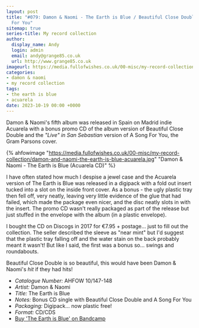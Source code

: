 ```yaml
---
layout: post
title: "#079: Damon & Naomi - The Earth is Blue / Beautiful Close Double / A Song
  For You"
sitemap: true
series-title: My record collection
author:
  display_name: Andy
  login: admin
  email: andy@grange85.co.uk
  url: http://www.grange85.co.uk
imageurl: https://media.fullofwishes.co.uk/00-misc/my-record-collection/damon-and-naomi-the-earth-is-blue-acuarela.jpg
categories:
- damon & naomi
- my record collection
tags:
- the earth is blue
- acuarela
date: 2023-10-19 00:00 +0000
---
```

Damon & Naomi's fifth album was released in Spain on Madrid indie Acuarela with a bonus promo CD of the album version of Beautiful Close Double and the _"Live" in San Sebastian_ version of A Song For You, the Gram Parsons cover.

{% ahfowimage "https://media.fullofwishes.co.uk/00-misc/my-record-collection/damon-and-naomi-the-earth-is-blue-acuarela.jpg" "Damon & Naomi - The Earth is Blue (Acuarela CD)" %}

I have often stated how much I despise a jewel case and the Acuarela version of The Earth is Blue was released in a digipack with a fold out insert tucked into a slot on the inside front cover. As a bonus - the ugly plastic tray then fell off, very neatly, leaving very little evidence of the glue that had failed, which made the package even nicer, and the disc neatly slots in with the insert. The promo CD wasn't really packaged as part of the release but just stuffed in the envelope with the album (in a plastic envelope).

<!--more-->

I bought the CD on Discogs in 2017 for &euro;7.95 + postage... just to fill out the collection. The seller described the sleeve as "near mint" but I'd suggest that the plastic tray falling off and the water stain on the back probably meant it wasn't! But like I said, the first was a bonus so... swings and roundabouts.

Beautiful Close Double is so beautiful, this would have been Damon & Naomi's _hit_ if they had hits!

 - *Catalogue Number:* AHFOW 10/147-148
 - *Artist:* Damon & Naomi
 - *Title:* The Earth is Blue
 - *Notes:* Bonus CD single with Beautiful Close Double and A Song For You
 - *Packaging:* Digipack... now plastic free!
 - *Format:* CD/CDS
 - [Buy 'The Earth is Blue' on Bandcamp](https://damonandnaomi.bandcamp.com/album/the-earth-is-blue)
